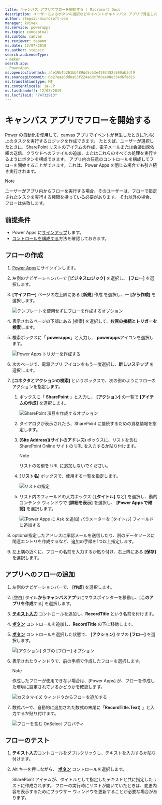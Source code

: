```yaml
---
title: キャンバス アプリでフローを開始する | Microsoft Docs
description: ユーザーによるボタンの選択などのイベントがキャンバス アプリで発生した後に 1 つ以上のタスクを実行するフローを作成します。
author: stepsic-microsoft-com
manager: kvivek
ms.service: powerapps
ms.topic: conceptual
ms.custom: canvas
ms.reviewer: tapanm
ms.date: 12/07/2018
ms.author: stepsic
search.audienceType:
- maker
search.app:
- PowerApps
ms.openlocfilehash: a4e19b4b261bb489dd5c63e4393452a500ab3df9
ms.sourcegitcommit: 6b27eae6dd8a53f224a8dc7d0aa00e334d6fed15
ms.translationtype: MT
ms.contentlocale: ja-JP
ms.lasthandoff: 12/03/2019
ms.locfileid: "74732913"
---
```

# <a name="start-a-flow-in-a-canvas-app"></a>キャンバス アプリでフローを開始する

Power の自動化を使用して、canvas アプリでイベントが発生したときに1つ以上のタスクを実行するロジックを作成できます。 たとえば、ユーザーが選択したときに、SharePoint リストのアイテムの作成、電子メールまたは会議出席依頼の送信、クラウドへのファイルの追加、またはこれらのすべての処理を実行するようにボタンを構成できます。 アプリ内の任意のコントロールを構成してフローを開始することができます。これは、Power Apps を閉じる場合でも引き続き実行されます。

> [!NOTE]
> ユーザーがアプリ内からフローを実行する場合、そのユーザーは、フローで指定されたタスクを実行する権限を持っている必要があります。 それ以外の場合、フローは失敗します。

## <a name="prerequisites"></a>前提条件

- Power Apps に[サインアップ](../signup-for-powerapps.md)します。
- [コントロールを構成する](add-configure-controls.md)方法を確認しておきます。

## <a name="create-a-flow"></a>フローの作成

1. [Power Apps](https://make.powerapps.com?utm_source=padocs&utm_medium=linkinadoc&utm_campaign=referralsfromdoc)にサインインします。

1. 左側のナビゲーションバーで **[ビジネスロジック]** を選択し、 **[フロー]** を選択します。

1. **[マイフロー]** ページの左上隅にある **[新規]** 作成 を選択し、一 **[から作成]** を選択します。

    ![テンプレートを使用せずにフローを作成するオプション](./media/using-logic-flows/create-from-blank.png)

1. 表示されるページの下部にある [検索] を選択して、数**百の接続とトリガーを検索**します。

1. 検索ボックスに「 **powerapps**」と入力し、 **powerapps**アイコンを選択します。

    ![Power Apps トリガーを作成する](./media/using-logic-flows/set-trigger.png)
    
1. 次のページで、電源アプリ アイコンをもう一度選択し、**新しいステップ** を選択します。

1. **[コネクタとアクションの検索]** というボックスで、次の例のようにフローのアクションを指定します。

   1. ボックスに「 **SharePoint** 」と入力し、 **[アクション]** の一覧で **[アイテムの作成]** を選択します。

       ![SharePoint 項目を作成するオプション](./media/using-logic-flows/create-sharepoint-item.png)

   1. ダイアログが表示されたら、SharePoint に接続するための資格情報を指定します。

   1. **[Site Address]\(サイトのアドレス\)** ボックスに、リストを含む SharePoint Online サイトの URL を入力するか貼り付けます。

       > [!NOTE]
       > リストの名前を URL に追加しないでください。

   1. **[リスト名]** ボックスで、使用する一覧を指定します。
   
       ![リストの指定](./media/using-logic-flows/list-fields.png)

   1. リスト内のフィールドの入力ボックス ( **[タイトル]** など) を選択し、動的コンテンツ ウィンドウで **[詳細を表示]** を選択し、 **[Power Apps で確認]** を選択します。 

       ![[Power Apps に Ask を追加] パラメーターを [タイトル] フィールドに追加する](./media/using-logic-flows/ask-in-powerapps.png)

1. optional指定したアドレスに承認メールを送信したり、別のデータソースに関連エントリを作成するなど、追加の手順を1つ以上指定します。

1. 左上隅の近くに、フローの名前を入力するか貼り付け、右上隅にある **[保存]** を選択します。

## <a name="add-a-flow-to-an-app"></a>アプリへのフローの追加
1. 左側のナビゲーションバーで、 **[作成]** を選択します。

1. [空白] タイル**からキャンバスアプリ**にマウスポインターを移動し、[**このアプリを作成**する] を選択します。

1. **[テキスト入力](controls/control-text-input.md)** コントロールを追加し、**RecordTitle** という名前を付けます。

1. **[ボタン](controls/control-button.md)** コントロールを追加し、**RecordTitle** の下に移動します。

1. **[ボタン](controls/control-button.md)** コントロールを選択した状態で、 **[アクション]** タブの **[フロー]** を選択します。

    ![[アクション] タブの [フロー] オプション](./media/using-logic-flows/action-tab.png)

1. 表示されたウィンドウで、前の手順で作成したフローを選択します。

    > [!NOTE]
   > 作成したフローが使用できない場合は、[Power Apps] が、フローを作成した環境に設定されているかどうかを確認します。

    ![カスタマイズ ウィンドウからフローを追加する](./media/using-logic-flows/add-flow-from-pane.png)

1. 数式バーで、自動的に追加された数式の末尾に「**RecordTitle.Text)** 」と入力するか貼り付けます。

    ![フローを含む OnSelect プロパティ](./media/using-logic-flows/onselect-with-flow.png)

## <a name="test-the-flow"></a>フローのテスト
1. **テキスト入力**コントロールをダブルクリックし、テキストを入力するか貼り付けます。

1. Alt キーを押しながら、 **[ボタン](controls/control-button.md)** コントロールを選択します。

    SharePoint アイテムが、タイトルとして指定したテキストと共に指定したリストに作成されます。 フローの実行時にリストが開いていたときは、変更内容を表示するためにブラウザー ウィンドウを更新することが必要な場合があります。
